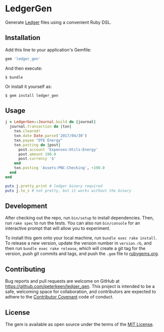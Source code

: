 # LedgerGen

Generate [Ledger](https://ledger-cli.org) files using a convenient Ruby DSL.

## Installation

Add this line to your application's Gemfile:

```ruby
gem 'ledger_gen'
```

And then execute:

    $ bundle

Or install it yourself as:

    $ gem install ledger_gen

## Usage

```ruby
j = LedgerGen::Journal.build do |journal|
  journal.transaction do |txn|
    txn.cleared!
    txn.date Date.parse('2017/04/30')
    txn.payee "DTE Energy"
    txn.posting do |post|
      post.account 'Expenses:Utils:Energy'
      post.amount 190.0
      post.currency '$'
    end
    txn.posting 'Assets:PNC:Checking', -190.0
  end
end

puts j.pretty_print # ledger binary required
puts j.to_s # not pretty, but it works without the binary
```

## Development

After checking out the repo, run `bin/setup` to install dependencies. Then, run `rake spec` to run the tests. You can also run `bin/console` for an interactive prompt that will allow you to experiment.

To install this gem onto your local machine, run `bundle exec rake install`. To release a new version, update the version number in `version.rb`, and then run `bundle exec rake release`, which will create a git tag for the version, push git commits and tags, and push the `.gem` file to [rubygems.org](https://rubygems.org).

## Contributing

Bug reports and pull requests are welcome on GitHub at https://github.com/peterkeen/ledger_gen. This project is intended to be a safe, welcoming space for collaboration, and contributors are expected to adhere to the [Contributor Covenant](http://contributor-covenant.org) code of conduct.


## License

The gem is available as open source under the terms of the [MIT License](http://opensource.org/licenses/MIT).


